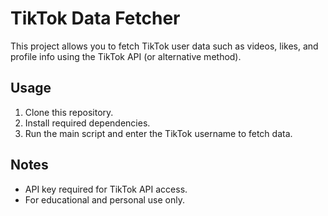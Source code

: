 # TikTok Data Fetcher

This project allows you to fetch TikTok user data such as videos, likes, and profile info using the TikTok API (or alternative method).  

## Usage
1. Clone this repository.
2. Install required dependencies.
3. Run the main script and enter the TikTok username to fetch data.

## Notes
- API key required for TikTok API access.
- For educational and personal use only.
